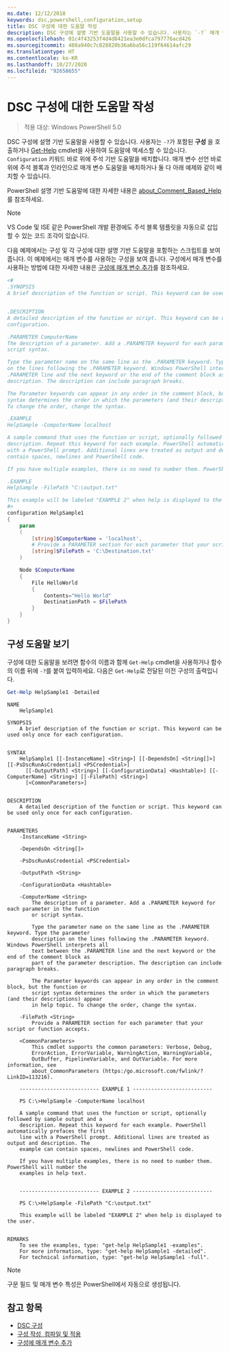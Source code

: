 ```yaml
---
ms.date: 12/12/2018
keywords: dsc,powershell,configuration,setup
title: DSC 구성에 대한 도움말 작성
description: DSC 구성에 설명 기반 도움말을 사용할 수 있습니다. 사용자는 `-?` 매개 변수가 포함된 구성을 호출하거나 Get-Help cmdlet을 사용하여 도움말에 액세스할 수 있습니다.
ms.openlocfilehash: 01c4f43253f4d4d8421ea3e0dfca797776acd426
ms.sourcegitcommit: 488a940c7c828820b36a6ba56c119f64614afc29
ms.translationtype: HT
ms.contentlocale: ko-KR
ms.lasthandoff: 10/27/2020
ms.locfileid: "92658655"
---
```

# <a name="writing-help-for-dsc-configurations"></a>DSC 구성에 대한 도움말 작성

> 적용 대상: Windows PowerShell 5.0

DSC 구성에 설명 기반 도움말을 사용할 수 있습니다. 사용자는 `-?`가 포함된 **구성** 을 호출하거나 [Get-Help](/powershell/module/Microsoft.PowerShell.Core/Get-Help) cmdlet을 사용하여 도움말에 액세스할 수 있습니다. `Configuration` 키워드 바로 위에 주석 기반 도움말을 배치합니다. 매개 변수 선언 바로 위에 주석 블록과 인라인으로 매개 변수 도움말을 배치하거나 둘 다 아래 예제와 같이 배치할 수 있습니다.

PowerShell 설명 기반 도움말에 대한 자세한 내용은 [about_Comment_Based_Help](/powershell/module/microsoft.powershell.core/about/about_comment_based_help)를 참조하세요.

> [!NOTE]
> VS Code 및 ISE 같은 PowerShell 개발 환경에도 주석 블록 템플릿을 자동으로 삽입할 수 있는 코드 조각이 있습니다.

다음 예제에서는 구성 및 각 구성에 대한 설명 기반 도움말을 포함하는 스크립트를 보여줍니다.
이 예제에서는 매개 변수를 사용하는 구성을 보여 줍니다. 구성에서 매개 변수를 사용하는 방법에 대한 자세한 내용은 [구성에 매개 변수 추가](add-parameters-to-a-configuration.md)를 참조하세요.

```powershell
<#
.SYNOPSIS
A brief description of the function or script. This keyword can be used only once for each configuration.


.DESCRIPTION
A detailed description of the function or script. This keyword can be used only once for each
configuration.

.PARAMETER ComputerName
The description of a parameter. Add a .PARAMETER keyword for each parameter in the function or
script syntax.

Type the parameter name on the same line as the .PARAMETER keyword. Type the parameter description
on the lines following the .PARAMETER keyword. Windows PowerShell interprets all text between the
.PARAMETER line and the next keyword or the end of the comment block as part of the parameter
description. The description can include paragraph breaks.

The Parameter keywords can appear in any order in the comment block, but the function or script
syntax determines the order in which the parameters (and their descriptions) appear in help topic.
To change the order, change the syntax.

.EXAMPLE
HelpSample -ComputerName localhost

A sample command that uses the function or script, optionally followed by sample output and a
description. Repeat this keyword for each example. PowerShell automatically prefaces the first line
with a PowerShell prompt. Additional lines are treated as output and description. The example can
contain spaces, newlines and PowerShell code.

If you have multiple examples, there is no need to number them. PowerShell will number the examples in help text.

.EXAMPLE
HelpSample -FilePath "C:\output.txt"

This example will be labeled "EXAMPLE 2" when help is displayed to the user.
#>
configuration HelpSample1
{
    param
    (
        [string]$ComputerName = 'localhost',
        # Provide a PARAMETER section for each parameter that your script or function accepts.
        [string]$FilePath = 'C:\Destination.txt'
    )

    Node $ComputerName
    {
        File HelloWorld
        {
            Contents="Hello World"
            DestinationPath = $FilePath
        }
    }
}
```

## <a name="viewing-configuration-help"></a>구성 도움말 보기

구성에 대한 도움말을 보려면 함수의 이름과 함께 `Get-Help` cmdlet을 사용하거나 함수의 이름 뒤에 `-?`를 붙여 입력하세요. 다음은 `Get-Help`로 전달된 이전 구성의 출력입니다.

```powershell
Get-Help HelpSample1 -Detailed
```

```Output
NAME
    HelpSample1

SYNOPSIS
    A brief description of the function or script. This keyword can be used only once for each configuration.


SYNTAX
    HelpSample1 [[-InstanceName] <String>] [[-DependsOn] <String[]>] [[-PsDscRunAsCredential] <PSCredential>]
      [[-OutputPath] <String>] [[-ConfigurationData] <Hashtable>] [[-ComputerName] <String>] [[-FilePath] <String>]
      [<CommonParameters>]


DESCRIPTION
    A detailed description of the function or script. This keyword can be used only once for each configuration.


PARAMETERS
    -InstanceName <String>

    -DependsOn <String[]>

    -PsDscRunAsCredential <PSCredential>

    -OutputPath <String>

    -ConfigurationData <Hashtable>

    -ComputerName <String>
        The description of a parameter. Add a .PARAMETER keyword for each parameter in the function
        or script syntax.

        Type the parameter name on the same line as the .PARAMETER keyword. Type the parameter
        description on the lines following the .PARAMETER keyword. Windows PowerShell interprets all
        text between the .PARAMETER line and the next keyword or the end of the comment block as
        part of the parameter description. The description can include paragraph breaks.

        The Parameter keywords can appear in any order in the comment block, but the function or
        script syntax determines the order in which the parameters (and their descriptions) appear
        in help topic. To change the order, change the syntax.

    -FilePath <String>
        Provide a PARAMETER section for each parameter that your script or function accepts.

    <CommonParameters>
        This cmdlet supports the common parameters: Verbose, Debug,
        ErrorAction, ErrorVariable, WarningAction, WarningVariable,
        OutBuffer, PipelineVariable, and OutVariable. For more information, see
        about_CommonParameters (https:/go.microsoft.com/fwlink/?LinkID=113216).

    -------------------------- EXAMPLE 1 --------------------------

    PS C:\>HelpSample -ComputerName localhost

    A sample command that uses the function or script, optionally followed by sample output and a
    description. Repeat this keyword for each example. PowerShell automatically prefaces the first
    line with a PowerShell prompt. Additional lines are treated as output and description. The
    example can contain spaces, newlines and PowerShell code.

    If you have multiple examples, there is no need to number them. PowerShell will number the
    examples in help text.


    -------------------------- EXAMPLE 2 --------------------------

    PS C:\>HelpSample -FilePath "C:\output.txt"

    This example will be labeled "EXAMPLE 2" when help is displayed to the user.


REMARKS
    To see the examples, type: "get-help HelpSample1 -examples".
    For more information, type: "get-help HelpSample1 -detailed".
    For technical information, type: "get-help HelpSample1 -full".
```

> [!NOTE]
> 구문 필드 및 매개 변수 특성은 PowerShell에서 자동으로 생성됩니다.

## <a name="see-also"></a>참고 항목

- [DSC 구성](configurations.md)
- [구성 작성, 컴파일 및 적용](write-compile-apply-configuration.md)
- [구성에 매개 변수 추가](add-parameters-to-a-configuration.md)
